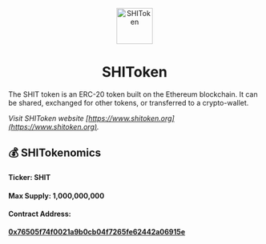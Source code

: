 <p align="center">
  <a href="https://www.shitoken.org">
    <img alt="SHIToken" src="https://shitoken.org/icons/icon-512x512.png" width="72" />
  </a>
</p>
<h1 align="center">
  SHIToken
</h1>

The SHIT token is an ERC-20 token built on the Ethereum blockchain. It can be shared, exchanged for other tokens, 
or transferred to a crypto-wallet.

_Visit SHIToken website [https://www.shitoken.org](https://www.shitoken.org)._

## 💰 SHITokenomics 

#### Ticker: SHIT
#### Max Supply: 1,000,000,000
#### Contract Address:
 **[0x76505f74f0021a9b0cb04f7265fe62442a06915e](https://etherscan.io/token/0x76505f74f0021a9b0cb04f7265fe62442a06915e)**

